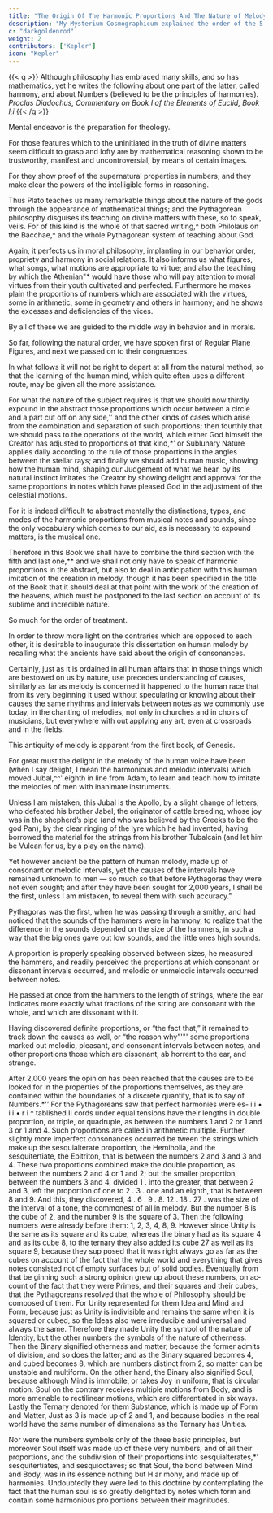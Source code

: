 ```yaml
---
title: "The Origin Of The Harmonic Proportions And The Nature of Melody."
description: "My Mysterium Cosmographicum explained the order of the 5 solids in the world"
c: "darkgoldenrod"
weight: 2
contributors: ['Kepler']
icon: "Kepler"
---
```





{{< q >}}
Although philosophy has embraced many skills, and so has mathematics, yet he writes the following about one part of the latter, called harmony, and about Numbers (believed to be the principles of harmonies). 
<cite>Proclus Diadochus, Commentary on Book I of the Elements of Euclid, Book I;i</cite>
{{< /q >}}


Mental endeavor is the preparation for theology. 

For those features which to the uninitiated in the truth of divine matters seem difficult to grasp and lofty are by mathematical reasoning shown to be trustworthy, manifest and uncontroversial, by means of certain images. 

For they show proof of the supernatural properties in numbers; and they make clear the powers of the intelligible forms in reasoning. 

Thus Plato teaches us many remarkable things about the nature of the gods through the
appearance of mathematical things; and the Pythagorean
philosophy disguises its teaching on divine matters with these, so
to speak, veils. For of this kind is the whole of that sacred writing,^ both Philolaus on the Bacchae,^ and the whole
Pythagorean system of teaching about God.

Again, it perfects us in moral philosophy, implanting in our behavior order, propriety and harmony in social relations. It also informs us what figures, what songs, what motions are appropriate to virtue; and also the teaching by which the Athenian"* would have those who will pay attention to moral virtues from their youth cultivated and perfected. Furthermore he makes plain the proportions of numbers which are associated with the virtues, some in arithmetic, some in geometry and others in harmony; and he shows the excesses and deficiencies of the vices. 

By all of these we are guided to the middle way in behavior and in morals.




So far, following the natural order, we have spoken first of Regular Plane Figures, and next we passed on to their congruences.

In what follows it will not be right to depart at all from the natural method, so that the learning of the human mind, which quite often uses a different route, may be given all the more assistance. 

For what the nature of the subject requires is that we should now thirdly expound in the abstract those proportions which occur between a circle and a part cut off on any side,'’ and the other kinds of cases which arise from the combination and separation of such proportions; then fourthly that we should pass to the operations of the world, which either God himself the Creator has adjusted to proportions of that kind,*’ or Sublunary Nature applies daily according to the rule of
those proportions in the angles between the stellar rays; and finally we should add human music, showing how the human mind, shaping our Judgement of what we hear, by its natural instinct imitates the Creator by showing delight and approval for the same proportions in notes which have pleased God in the adjustment of the celestial motions. 

For it is indeed difficult to abstract mentally the distinctions, types, and modes of the harmonic proportions from musical notes and sounds, since the only vocabulary which comes to our aid, as is necessary to expound matters, is the musical one. 

Therefore in this Book we shall have to combine the third section with the fifth and last one,** and we shall not only have to speak of harmonic proportions in the abstract, but also to deal in anticipation with this human imitation of the creation in melody, though it has been specified in the title of the Book that it should deal at that point with the work of the creation of the heavens, which must be postponed to the last section on account of its sublime and incredible nature. 

So much for the order of treatment.

In order to throw more light on the contraries which are opposed to each other, it is desirable to inaugurate this dissertation on human melody by recalling what the ancients have said about the origin of consonances.

Certainly, just as it is ordained in all human affairs that in those things which are bestowed on us by nature, use precedes understanding of causes, similarly as far as melody is concerned it happened to the human race that from its very beginning it used without speculating or knowing about their causes the same rhythms and intervals between notes as we commonly use today, in the chanting of melodies, not only in churches and in choirs of musicians, but everywhere with­ out applying any art, even at crossroads and in the fields.

This antiquity of melody is apparent from the first book, of Genesis.

For great must the delight in the melody of the human voice have been (when I say delight, I mean the harmonious and melodic intervals) which moved Jubal,^^' eighth in line from Adam, to learn and teach how to imitate the melodies of men with inanimate instruments. 

Unless I am mistaken, this Jubal is the Apollo, by a slight change of letters, who defeated his brother Jabel, the originator of cattle breeding, whose joy was in the shepherd’s pipe (and who was believed by the Greeks to be the god Pan), by the clear ringing of the lyre which he had invented, having borrowed the material for the strings from his brother Tubalcain (and let him be Vulcan for us, by a play on the name).

Yet however ancient be the pattern of human melody, made up of consonant or melodic intervals, yet the causes of the intervals have remained unknown to men — so much so that before Pythagoras they were not even sought; and after they have been sought for 2,000 years, I shall be the first, unless I am mistaken, to reveal them
with such accuracy."

Pythagoras was the first, when he was passing through a smithy, and had noticed that the sounds of the hammers were in harmony, to realize that the difference in the sounds depended on the size of the hammers, in such a way that the big ones gave out low sounds, and the little ones high sounds. 

A proportion is properly speaking observed between sizes, he measured the hammers, and readily perceived the proportions at which consonant or dissonant intervals occurred, and melodic or unmelodic intervals occurred between notes. 

He passed at once from the hammers to the length of strings, where the ear indicates more exactly what fractions of
the string are consonant with the whole, and which are dissonant with it.

Having discovered definite proportions, or “the fact that,” it remained to track down the causes as well, or “the reason why”'"' some proportions marked out melodic, pleasant, and consonant intervals
between notes, and other proportions those which are dissonant, ab­
horrent to the ear, and strange.

After 2,000 years the opinion has been reached that the causes are to be looked for in the properties of the proportions themselves, as they are contained within the boundaries of a discrete quantity, that is to say of
Numbers.*'’ For the Pythagoreans saw that perfect harmonies were es-
i i • i
i • r
i
^
tablished II cords under equal tensions have their lengths in double
proportion, or triple, or quadruple, as between the numbers 1 and
2 or 1 and 3 or 1 and 4. Such proportions are called in arithmetic
multiple. Further, slightly more imperfect consonances occurred be­
tween the strings which make up the sesquialterate proportion, the
Hemiholia, and the sesquitertiate, the Epitriton, that is between the
numbers 2 and 3 and 3 and 4. These two proportions combined make
the double proportion, as between the numbers 2 and 4 or 1 and 2;
but the smaller proportion, between the numbers 3 and 4, divided
1 .
into the greater, that between 2 and 3, left the proportion of one to
2 .
3 .
one and an eighth, that is between 8 and 9. And this, they discovered,
4 .
6 .
9 .
8. 12 . 18 . 27 . was the size of the interval of a tone, the commonest of all in melody.
But the number 8 is the cube of 2, and the number 9 is the square
of 3. Then the following numbers were already before them: 1, 2, 3,
4, 8, 9. However since Unity is the same as its square and its cube,
whereas the binary had as its square 4 and as its cube 8, to the ternary
they also added its cube 27 as well as its square 9, because they sup­
posed that it was right always go as far as the cubes on account of
the fact that the whole world and everything that gives notes consisted
not of empty surfaces but of solid bodies. Eventually from that be­
ginning such a strong opinion grew up about these numbers, on ac­
count of the fact that they were Primes, and their squares and their
cubes, that the Pythagoreans resolved that the whole of Philosophy
should be composed of them. For Unity represented for them Idea
and Mind and Form, because just as Unity is indivisible and remains
the same when it is squared or cubed, so the Ideas also were irreducible
and universal and always the same. Therefore they made Unity the
symbol of the nature of Identity, but the other numbers the symbols
of the nature of otherness. Then the Binary signified otherness and
matter, because the former admits of division, and so does the latter;
and as the Binary squared becomes 4, and cubed becomes 8, which
are numbers distinct from 2, so matter can be unstable and multiform.
On the other hand, the Binary also signified Soul, because although
Mind is immobile, or takes Joy in uniform, that is circular motion.
Soul on the contrary receives multiple motions from Body, and is
more amenable to rectilinear motions, which are differentiated in
six ways. Lastly the Ternary denoted for them Substance, which is
made up of Form and Matter, Just as 3 is made up of 2 and 1, and
because bodies in the real world have the same number of dimensions
as the Ternary has Unities.


Nor were the numbers symbols only of the three basic principles,
but moreover Soul itself was made up of these very numbers, and
of all their proportions, and the subdivision of their proportions into
sesquialterates,*’ sesquitertiates, and sesquioctaves; so that Soul, the
bond between Mind and Body, was in its essence nothing but H ar­
mony, and made up of harmonies. Undoubtedly they were led to this
doctrine by contemplating the fact that the human soul is so greatly
delighted by notes which form and contain some harmonious pro­
portions between their magnitudes.

